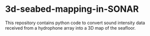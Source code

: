 # 3d-seabed-mapping-in-SONAR
This repository contains python code to convert sound intensity data received from a hydrophone array into a 3D map of the seafloor.
